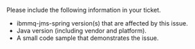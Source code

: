 Please include the following information in your ticket.

- ibmmq-jms-spring version(s) that are affected by this issue.
- Java version (including vendor and platform).
- A small code sample that demonstrates the issue.
